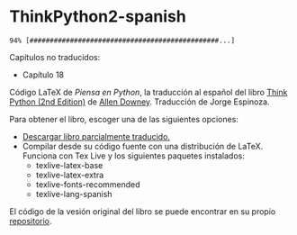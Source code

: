 ThinkPython2-spanish
====================

`94% [###############################################...]`

Capítulos no traducidos:
* Capítulo 18

Código LaTeX de *Piensa en Python*, la traducción al español del libro [Think Python (2nd Edition)](http://greenteapress.com/wp/think-python-2e/) de [Allen Downey](https://github.com/AllenDowney).  Traducción de Jorge Espinoza.

Para obtener el libro, escoger una de las siguientes opciones:
* [Descargar libro parcialmente traducido.](https://github.com/jorgelespinoza/ThinkPython2-spanish/blob/master/book/thinkpython2-spanish.pdf)
* Compilar desde su código fuente con una distribución de LaTeX. Funciona con Tex Live y los siguientes paquetes instalados:
  * texlive-latex-base
  * texlive-latex-extra
  * texlive-fonts-recommended
  * texlive-lang-spanish

El código de la vesión original del libro se puede encontrar en su propio [repositorio](https://github.com/AllenDowney/ThinkPython2).
